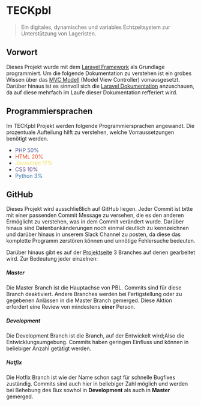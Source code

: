 # TECKpbl

> Ein digitales, dynamisches und variables Echtzeitsystem zur Unterstützung von Lageristen.

## Vorwort
Dieses Projekt wurde mit dem [Laravel Framework](https://laravel.com/) als Grundlage programmiert.
Um die folgende Dokumentation zu verstehen ist ein grobes Wissen über das [MVC Modell](https://medium.com/@joespinelli_6190/mvc-model-view-controller-ef878e2fd6f5) (Model View Controller) vorrausgesetzt. Darüber hinaus ist es sinnvoll sich die [Laravel Dokumentation](https://laravel.com/docs/6.x/) anzuschauen, da auf diese mehrfach im Laufe dieser Dokumentation refferiert wird.

## Programmiersprachen
Im TECKpbl Projekt werden folgende Programmiersprachen angewandt. Die prozentuale Aufteilung hilft zu verstehen, welche Vorraussetzungen benötigt werden.

- <span style="color: #4F5D95">PHP 50%</span>
- <span style="color: #e34c26">HTML 20%</span>
- <span style="color: #f1e05a">Javascript 17%</span>
- <span style="color: #563d7c">CSS 10%</span>
- <span style="color: #3572A5">Python 3%</span>

## GitHub
Dieses Projekt wird ausschließlich auf GitHub liegen. Jeder Commit ist bitte mit einer passenden Commit Message zu versehen, die es den anderen Ermöglicht zu verstehen, was in dem Commit verändert wurde. Darüber hinaus sind Datenbankänderungen noch einmal deutlich zu kennzeichnen und darüber hinaus in unserem Slack Channel zu posten, da diese das komplette Programm zerstören können und unnötige Fehlersuche bedeuten.

Darüber hinaus gibt es auf der [Projektseite](https://github.com/Teck-Digital/pbl) 3 Branches auf denen gearbeitet wird. Zur Bedeutung jeder einzelnen:
##### Master
Die Master Branch ist die Hauptachse von PBL. Commits sind für diese Branch deaktiviert. Andere Branches werden bei Fertigstellung oder zu gegebenen Anlässen in die Master Branch gemerged. Diese Aktion erfordert eine Review von mindestens **einer** Person.
##### Development
Die Development Branch ist die Branch, auf der Entwickelt wird;Also die Entwicklungsumgebung. Commits haben geringen Einfluss und können in beliebiger Anzahl getätigt werden.
##### Hotfix
Die Hotfix Branch ist wie der Name schon sagt für schnelle Bugfixes zuständig. Commits sind auch hier in beliebiger Zahl möglich und werden bei Behebung des Bux sowhol in **Development** als auch in **Master** gemerged.
